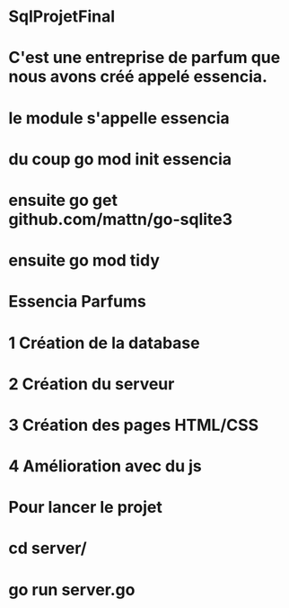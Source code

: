 # SqlProjetFinal
# C'est une entreprise  de parfum que nous avons créé appelé essencia.
# le module s'appelle essencia
# du coup go mod init essencia
# ensuite go get github.com/mattn/go-sqlite3
# ensuite go mod tidy


# Essencia Parfums

# 1 Création de la database
# 2 Création du serveur
# 3 Création des pages HTML/CSS
# 4 Amélioration avec du js


# Pour lancer le projet
# cd server/
# go run server.go
